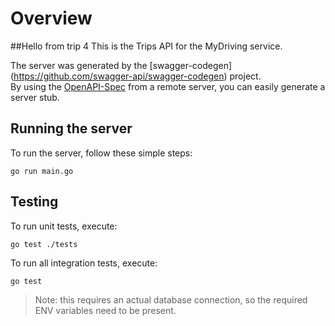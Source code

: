 # Overview
##Hello from trip 4
This is the Trips API for the MyDriving service.

The server was generated by the [swagger-codegen]
(https://github.com/swagger-api/swagger-codegen) project.  
By using the [OpenAPI-Spec](https://github.com/OAI/OpenAPI-Specification) from a remote server, you can easily generate a server stub.

## Running the server

To run the server, follow these simple steps:

```shell
go run main.go
```

## Testing

To run unit tests, execute:

```shell
go test ./tests
```

To run all integration tests, execute:

```shell
go test
```

> Note: this requires an actual database connection, so the required ENV variables need to be present.
